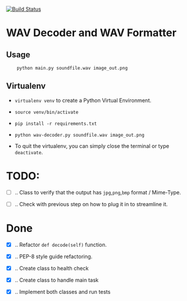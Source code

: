 [![Build Status](https://travis-ci.org/chess-seventh/2017-hepia-noaa.svg?branch=master)](https://travis-ci.org/chess-seventh/2017-hepia-noaa)

# WAV Decoder and WAV Formatter

## Usage

```
    python main.py soundfile.wav image_out.png
```

## Virtualenv

- `virtualenv venv` to create a Python Virtual Environment.

- `source venv/bin/activate`

- `pip install -r requirements.txt`

- `python wav-decoder.py soundfile.wav image_out.png`

- To quit the virtualenv, you can simply close the terminal or type `deactivate`.



# TODO:


- [ ] .. Class to verify that the output has `jpg`,`png`,`bmp` format / Mime-Type.
- [ ] .. Check with previous step on how to plug it in to streamline it.


# Done


- [x] .. Refactor `def decode(self)` function.
- [x] .. PEP-8 style guide refactoring.
- [x] .. Create class to health check
- [x] .. Create class to handle main task
- [x] .. Implement both classes and run tests

